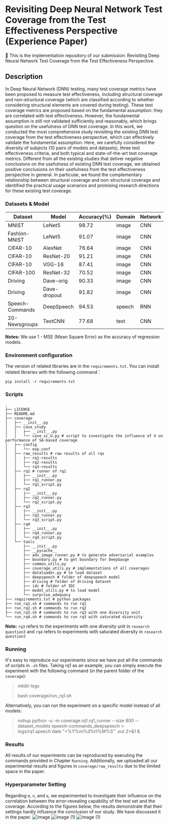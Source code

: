 # Revisiting Deep Neural Network Test Coverage from the Test Effectiveness Perspective (Experience Paper)

📢 This is the implementation repository of our submission: Revisiting Deep Neural Network Test Coverage from the Test Effectiveness Perspective. 

## Description  

In Deep Neural Network (DNN) testing, many test coverage metrics have been proposed to measure test effectiveness, including structural coverage and non-structural coverage (which are classified according to whether considering structural elements are covered during testing). These test coverage metrics are proposed based on the fundamental assumption: they are correlated with test effectiveness. However, the fundamental assumption is still not validated sufficiently and reasonably, which brings question on the usefulness of DNN test coverage. In this work, we conducted the most comprehensive study revisiting the existing DNN test coverage from the test effectiveness perspective, which can effectively validate the fundamental assumption. Here, we carefully considered the diversity of subjects (10 pairs of models and datasets), three test effectiveness criteria, and both typical and state-of-the-art test coverage metrics. Different from all the existing studies that deliver negative conclusions on the usefulness of existing DNN test coverage, we obtained positive conclusions on their usefulness from the test effectiveness perspective in general. In particular, we found the complementary relationship between structural coverage and non-structural coverage and identified the practical usage scenarios and promising research directions for these existing test coverage.

### Datasets & Model

| Dataset         | Model        | Accuracy(%) | Domain | Network |
| --------------- | ------------ | ----------- | ------ | ------- |
| MNIST           | LeNet5       | 98.72       | image  | CNN     |
| Fashion-MNIST   | LeNet5       | 91.07       | image  | CNN     |
| CIFAR-10        | AlexNet      | 76.64       | image  | CNN     |
| CIFAR-10        | ResNet-20    | 91.21       | image  | CNN     |
| CIFAR-10        | VGG-16       | 87.41       | image  | CNN     |
| CIFAR-100       | ResNet-32    | 70.52       | image  | CNN     |
| Driving         | Dave-orig    | 90.33       | image  | CNN     |
| Driving         | Dave-dropout | 91.82       | image  | CNN     |
| Speech-Commands | DeepSpeech   | 94.53       | speech | RNN     |
| 20-Newsgroups   | TextCNN      | 77.68       | text   | CNN     |

**Notes:** We use 1 - MSE (Mean Square Error) as the accuracy of regression models. 

### Environment configuration
The version of related libraries are in the `requirements.txt`. You can install related libraries with the following command：

```shell
pip install -r requirements.txt
```

### Scripts 

```
.
├── LICENSE
├── README.md
├── coverage  
│   ├── __init__.py
│   ├── case_study
│   │   ├── __init__.py
│   │   └── case_sc_U.py # script to investigate the influence of U on performance of SA-based coverage
│   ├── config
│   │   └── exp.conf
│   ├── raw_results # raw results of all rqs
│   │   ├── rq1-results
│   │   ├── rq2-results
│   │   └── rq3-results
│   ├── rq1 # runner of rq1
│   │   ├── __init__.py
│   │   ├── rq1_runner.py
│   │   └── rq1_script.py
│   ├── rq2
│   │   ├── __init__.py
│   │   ├── rq2_runner.py
│   │   └── rq2_script.py
│   ├── rq3
│   │   ├── __init__.py
│   │   ├── rq3_runner.py
│   │   └── rq3_script.py
│   ├── rq4
│   │   ├── __init__.py
│   │   ├── rq4_runner.py
│   │   └── rq4_script.py
│   └── tools
│       ├── __init__.py
│       ├── __pycache__
│       ├── adv_image_runner.py # to generate adversarial examples
│       ├── boundary.py # to get boundary for DeepGauge
│       ├── common_utils.py 
│       ├── coverage_utils.py # implementations of all coverages
│       ├── dataloader.py # to load dataset
│       ├── deepspeech # folder of deepspeech model
│       ├── driving # folder of driving dataset
│       ├── idc # folder of IDC
│       ├── model_utils.py # to load model
│       └── surprise_adequacy
├── requirements.txt # python packages
├── run_rq1.sh # commands to run rq1
├── run_rq2.sh # commands to run rq2
├── run_rq3.sh # commands to run rq3 with one diversity unit
└── run_rq4.sh # commands to run rq3 with saturated diversity
```

**Note:** `rq3` refers to the experiments with one diversity unit in `research question3` and `rq4` refers to experiments with saturated diversity in `research question3`

### Running

It's easy to reproduce our experiments since we have put all the commands of scripts in `.sh` files. Taking rq1 as an example, you can simply execute the experiment with the following command (in the parent folder of the `coverage`):

> mkdir logs
>
> bash coverage/run_rq1.sh

Alternatively, you can run the experiment on a specific model instead of all models:

> nohup python -u -m coverage.rq1.rq1_runner --size 800 --dataset_models speech-commands_deepspeech  > logs/rq1.speech\`date "+%Y%m%d%H%M%S"\`.out 2>&1 &

### Results

All results of our experiments can be reproduced by executing the commands provided in Chapter `Running`. Additionally, we uploaded all our experimental results and figures in `coverage/raw_results` due to the limited space in the paper.

### Hyperparameter Setting
Regarding `m`, `n`, and `α`, we experimented to investigate their influence on the correlation between the error-revealing capability of the test set and the coverage. According to the figures below, the results demonstrate that their settings hardly influence the conclusion of our study. We have discussed it in the paper. 
![image](https://user-images.githubusercontent.com/98631517/206959630-d8d42af1-7357-400a-8539-2526429187f7.png)
![image (1)](https://user-images.githubusercontent.com/98631517/206959706-4ede87eb-f3bf-4bfb-b49e-64379a7dd9d3.png)
![image (1)](https://user-images.githubusercontent.com/98631517/206959769-8e05079d-c740-483b-b059-7305de5f9361.png)



